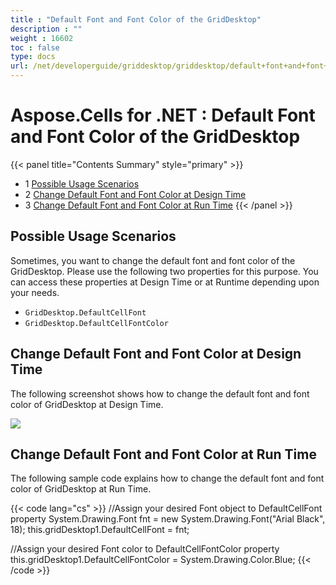 ```yaml
---
title : "Default Font and Font Color of the GridDesktop" 
description : "" 
weight : 16602 
toc : false
type: docs
url: /net/developerguide/griddesktop/griddesktop/default+font+and+font+color+of+the+griddesktop/
---
```


# Aspose.Cells for .NET : Default Font and Font Color of the GridDesktop


{{< panel title="Contents Summary" style="primary" >}}
*   1 [Possible Usage Scenarios](#possible-usage-scenarios)
*   2 [Change Default Font and Font Color at Design Time](#change-default-font-and-font-color-at-design-time)
*   3 [Change Default Font and Font Color at Run Time](#change-default-font-and-font-color-at-run-time)
{{< /panel >}}
 

## Possible Usage Scenarios

Sometimes, you want to change the default font and font color of the GridDesktop. Please use the following two properties for this purpose. You can access these properties at Design Time or at Runtime depending upon your needs.

*   `GridDesktop.DefaultCellFont`
*   `GridDesktop.DefaultCellFontColor`

## Change Default Font and Font Color at Design Time

The following screenshot shows how to change the default font and font color of GridDesktop at Design Time.

![](https://docs2.aspose.com/cells/net/attachments/50266230/50528264.png)

## Change Default Font and Font Color at Run Time

The following sample code explains how to change the default font and font color of GridDesktop at Run Time.

{{< code lang="cs" >}}
//Assign your desired Font object to DefaultCellFont property
System.Drawing.Font fnt = new System.Drawing.Font("Arial Black", 18);
this.gridDesktop1.DefaultCellFont = fnt;

//Assign your desired Font color to DefaultCellFontColor property
this.gridDesktop1.DefaultCellFontColor = System.Drawing.Color.Blue;
{{< /code >}}


